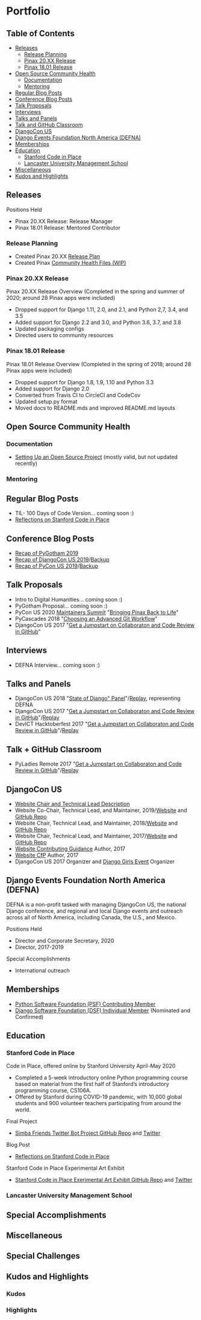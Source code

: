 # Portfolio

Table of Contents
-----------------

- [Releases](#releases)
    - [Release Planning](#release-planning)
    - [Pinax 20.XX Release](#pinax-20xx-release)
    - [Pinax 18.01 Release](#pinax-1801-release)
- [Open Source Community Health](#open-source-community-health)
    - [Documentation](#documentation)
    - [Mentoring](#mentoring)
- [Regular Blog Posts](#regular-blog-posts)
- [Conference Blog Posts](#conference-blog-posts)
- [Talk Proposals](#talk-proposals)
- [Interviews](#interviews)
- [Talks and Panels](#talks-and-panels)
- [Talk and GitHub Classroom](#talk-and-github-classroom)
- [DjangoCon US](#djangocon-us)
- [Django Events Foundation North America (DEFNA)](#django-events-foundation-north-america-defna)
- [Memberships](#memberships)
- [Education](#education)
    - [Stanford Code in Place](#stanford-code-in-place)
    - [Lancaster University Management School](#lancaster-university-management-school)
- [Miscellaneous](#miscellaneous)
- [Kudos and Highlights](#kudos-and-highlights)

## Releases

Positions Held
* Pinax 20.XX Release: Release Manager
* Pinax 18.01 Release: Mentored Contributor

### Release Planning

* Created Pinax 20.XX [Release Plan](https://github.com/pinax/pinax/wiki/Pinax-20.XX-Release-Plan)
* Created Pinax [Community Health Files (WIP)](https://github.com/pinax/.github)

### Pinax 20.XX Release

Pinax 20.XX Release Overview (Completed in the spring and summer of 2020; around 28 Pinax apps were included)
* Dropped support for Django 1.11, 2.0, and 2.1, and Python 2,7, 3.4, and 3.5
* Added support for Django 2.2 and 3.0, and Python 3.6, 3.7, and 3.8
* Updated packaging configs
* Directed users to community resources

### Pinax 18.01 Release

Pinax 18.01 Release Overview (Completed in the spring of 2018; around 28 Pinax apps were included)
* Dropped support for Django 1.8, 1.9, 1.10 and Python 3.3
* Added support for Django 2.0
* Converted from Travis CI to CircleCI and CodeCov
* Updated setup.py format
* Moved docs to README.mds and improved README.md layouts

## Open Source Community Health

### Documentation

* [Setting Up an Open Source Project](https://github.com/KatherineMichel/setting-up-an-open-source-project) (mostly valid, but not updated recently)

<!--
https://github.com/djangocon/2016.djangocon.us/blob/development/CONTRIBUTING.md
-->

### Mentoring

<!--
Serenity
https://github.com/pycascades/welcome-wagon-2018/pull/27 | Remove periods. by SerenityMurdie · Pull Request #27 · pycascades/welcome-wagon-2018
https://www.youtube.com/channel/UC4JR8GnLh-JUKIrrPES28Og | Codergirl.py - YouTube
-->

## Regular Blog Posts

* TIL- 100 Days of Code Version... coming soon :)
* [Reflections on Stanford Code in Place](regular-blog-posts/reflections-on-stanford-code-in-place.md)

## Conference Blog Posts

* [Recap of PyGotham 2019](conference-blog-posts/recap-of-pygotham-2019.md)
* [Recap of DjangoCon US 2019](https://eldarion.com/blog/2019/10/28/recap-django-us-2019/)/[Backup](https://github.com/KatherineMichel/portfolio/blob/master/conference-blog-posts/recap-of-djangocon-us-2019.md)
* [Recap of PyCon US 2019](https://eldarion.com/blog/2019/06/01/recap-pycon-us-2019/)/[Backup](https://github.com/KatherineMichel/portfolio/blob/master/conference-blog-posts/recap-of-pycon-us-2019.md)

## Talk Proposals

* Intro to Digital Humanities... coming soon :)
* PyGotham Proposal... coming soon :)
* PyCon US 2020 [Maintainers Summit](https://us.pycon.org/2020/hatchery/maintainers/) "[Bringing Pinax Back to Life](talk-proposals/pycon-us-2020-maintainers-summit.md)"
* PyCascades 2018 "[Choosing an Advanced Git Workflow](talk-proposals/pycascades-2018.md)"
* DjangoCon US 2017 "[Get a Jumpstart on Collaboraton and Code Review in GitHub](talk-proposals/djangocon-us-2017.md)"

## Interviews

* DEFNA Interview... coming soon :)

<!--
https://github.com/KatherineMichel/personal/blob/master/to-publish/defna-interview.md | personal/defna-interview.md at master · KatherineMichel/personal
-->

## Talks and Panels

* DjangoCon US 2018 "[State of Django" Panel](https://2018.djangocon.us/talk/state-of-django-panel/)"/[Replay](https://www.youtube.com/watch?v=TrAFQW7Wza0), representing DEFNA
* DjangoCon US 2017 "[Get a Jumpstart on Collaboraton and Code Review in GitHub](https://github.com/KatherineMichel/get-a-jumpstart-on-collaboration-and-code-review-in-github-djangocon-2017)"/[Replay](https://youtu.be/KCKPbsi88IU)
* DevICT Hacktoberfest 2017 "[Get a Jumpstart on Collaboraton and Code Review in GitHub](https://github.com/KatherineMichel/get-a-jumpstart-on-collaboration-and-code-review-in-gitHub-devict-hacktoberfest)"/[Replay](https://youtu.be/qKQddTEHcXs)

## Talk + GitHub Classroom

* PyLadies Remote 2017 "[Get a Jumpstart on Collaboraton and Code Review in GitHub](https://github.com/KatherineMichel/get-a-jumpstart-on-collaboration-and-code-review-in-github-pyladies-remote)"/[Replay](https://youtu.be/eBTLPYbVvQY)

## DjangoCon US

* [Website Chair and Technical Lead Description](https://github.com/KatherineMichel/portfolio/blob/master/djangocon-us-roles.md)
* Website Co-Chair, Technical Lead, and Maintainer, 2019/[Website](https://2019.djangocon.us/) and [GitHub Repo](https://github.com/djangocon/2019.djangocon.us/)
* Website Chair, Technical Lead, and Maintainer, 2018/[Website](https://2018.djangocon.us/) and [GitHub Repo](https://github.com/djangocon/2018.djangocon.us/)
* Website Chair, Technical Lead, and Maintainer, 2017/[Website](https://2017.djangocon.us/) and [GitHub Repo](https://github.com/djangocon/2017.djangocon.us/)
* [Website Contributing Guidance](https://github.com/djangocon/2017.djangocon.us/blob/master/README.md) Author, 2017
* [Website CfP](https://www.defna.org/announcements/2017/10/10/call-for-proposals-for-djangocon-2018-website/) Author, 2017
* DjangoCon US 2017 Organizer and [Django Girls Event](https://djangogirls.org/spokane) Organizer

## Django Events Foundation North America (DEFNA)

DEFNA is a non-profit tasked with managing DjangoCon US, the national Django conference, and regional and local Django events and outreach across all of North America, including Canada, the U.S., and Mexico. 

Positions Held
* Director and Corporate Secretary, 2020
* Director, 2017-2019

Special Accomplishments
* International outreach

<!--
Defna Devrel
-->

## Memberships

* [Python Software Foundation (PSF) Contributing Member](https://www.python.org/psf/membership/)
* [Django Software Foundation (DSF) Individual Member](https://www.djangoproject.com/foundation/individual-members/) (Nominated and Confirmed)

## Education

### Stanford Code in Place

Code in Place, offered online by Stanford University April-May 2020
* Completed a 5-week introductory online Python programming course based on material from the first half of Stanford’s introductory programming course, CS106A.
* Offered by Stanford during COVID-19 pandemic, with 10,000 global students and 900 volunteer teachers participating from around the world. 

Final Project
* [Simba Friends Twitter Bot Project GitHub Repo](https://github.com/KatherineMichel/stanford-code-in-place-final-project) and [Twitter](https://twitter.com/SimbaFriendsBot)

Blog Post
* [Reflections on Stanford Code in Place](regular-blog-posts/reflections-on-stanford-code-in-place.md)

Stanford Code in Place Experimental Art Exhibit
* [Stanford Code in Place Exerimental Art Exhibit GitHub Repo](https://github.com/KatherineMichel/stanford-code-in-place-art-exhibit-experiment/) and [Twitter](https://twitter.com/StanfordCiPArt)

### Lancaster University Management School

## Special Accomplishments

<!--
A few accomplishments that I feel especially proud of:
* Becoming a DjangoCon US Website Maintainer and Pinax Release Manager
* Participating in Stanford Code in Place
* Representing DEFNA at PyCon Charlas
-->

## Miscellaneous

<!--
https://eldarion.com/blog/2020/03/13/how-eldarion-works-remotely/
-->

## Special Challenges

<!--
Inspired by the late [Courtney Brousseau](https://courtneybrousseau.github.io/), here are a few times when things didn't go as planned and what I learned:
* Around the time that I began learning how to be a maintainer, I accidentally deleted an important develop branch in that GitHub Project. It was quickly and easily fixed. More importantly, I learned a lot about how to be a maintainer after that. Anytime I was afraid to do something, I would remember that I had already made the worst mistake I thought I could make, and it actually hadn't been that bad.

https://twitter.com/KatiMichel/status/979418830781915136 | Katherine Michel on Twitter: "I accidentally deleted an important develop branch on GitHub once. It was easy to fix and afterward, if I was afraid to do something, I would tell myself that if I messed up it couldn't be worse than when I had deleted months-worth of work. I made a ton of progress after that. 😀… https://t.co/akBPmTGOdr"
-->

## Kudos and Highlights

### Kudos

### Highlights

<!--
https://twitter.com/KatiMichel/status/1126652328608710658 | Katherine Michel on Twitter: "Thrilled to have had the chance to represent @defnado at PyCon and get to know many members of the Mexican and Latin American communities! 🇲🇽 🐍… https://t.co/98CsUcdWRK"
https://twitter.com/defnado/status/1124342530915520512 | DEFNA on Twitter: "PyCon Charlas are kicking off right now. We have two @defnado Board Members representing DEFNA at @pyconcharlas today (@lakatialira and @KatiMichel). They want to meet people who use DEFNA's services! #PyCon #PyCon2019 https://t.co/afzqgjHjRB"

Pinax
https://twitter.com/KatiMichel/status/1284637328330424320 | Katherine Michel on Twitter: "Finishing up a new Pinax release that drops support for Python 2.7 in 25+ apps and improves our community docs, among other things. Big milestone for me because I managed the end-to-end process... created the release plan, oversaw the work, merged the PRs, tagged &amp; published.🎉" / Twitter
https://twitter.com/paltman/status/1284696622052651008
https://twitter.com/vixter55/status/1284640958760402947 | Vicky Tuite ☄️ on Twitter: "@KatiMichel Thank you for all your hard work." / Twitter

CPython and Django
https://archiveprogram.github.com/ | GitHub Archive Program | The GitHub Archive Program will safely story every public GitHub repo for 1,000 years in the Arctic World Archive in Svalbard, Norway.

Stanford
https://twitter.com/KatiMichel/status/1264308702594527238

DjangoCon US Site
https://twitter.com/KatiMichel/status/1110297387363258368 | Katherine Michel on Twitter: "I'm a very proud @djangocon US Website Co-Chair. Our beautiful 2019 site is live! The design changes from sunrise to sunset based on time of day. ⛵️🌅 Hope you'll take a look. 😍 Thank you @helloyupgup and everyone who made it happen. Join us in San Diego? https://t.co/yVdYjmHsTJ"

https://twitter.com/KatiMichel/status/978670541530779650 | Katherine🌸 on Twitter: "I'm one very proud @djangocon US Website Chair! Our site just went live and it's super cute. Thank you to the @defnado board, @helloyupgup, and the many volunteers who all came together to make it happen. I hope you'll take a look! 😍 https://t.co/YrFF9uVEL1"

https://twitter.com/JoniTrythall/status/978663793529155585 | Joni Trythall on Twitter: "Excited to share a project we have been working on this year over at @helloyupgup 🚀 🌴 Thoroughly enjoyed teaming up with these folks 💕… https://t.co/sKN5XICBIm"

https://twitter.com/techevangelista/status/978678618032345089 | Lindsey 🐉 | ♿🏳️‍🌈 on Twitter: "I love the new site for DjangoCon US ♥️ It's been great seeing it progress! Everyone did great work!… "
https://twitter.com/webology/status/978719557153181698 | Jeff Triplett ✨🏀 on Twitter: "Great job! 👏👏👏👏… "
https://twitter.com/vitorfs/status/978721185071534082 | Vitor Freitas on Twitter: "it is looking so cool! 😀😀… "

Kudo
https://twitter.com/Transition/status/965346647088693248 | Kojo @ #NorAmGT: PyCaribbean on Twitter: "Quite proud to know the people @jessicamckellar just mentioned in her #PyCaribbean closing keynote. @mariatta helped ME make my first CPython contribution too! #KojoInSDQ #NorAmGT… https://t.co/9ZQlW0mlzB"
https://www.slideshare.net/pyconmy/the-programmers-mind-by-jessica-mckellar | The programmer's mind by Jessica McKellar

https://twitter.com/mariatta/status/1125536715215601665 | Mariatta 🤦 on Twitter: "✌️😁🤳 @KatiMichel #SelfieSprint #SelfCareSprint #pycascades… "

DjangoCon- Kudos
https://twitter.com/thedevwhisperer/status/1052725723222298626 | Amber Wanner on Twitter: "#Djangocon 2018 in San Diego has been the most inclusive, breath of fresh air conference I've ever attended, with the most beautiful and diverse group of people. Way to go Team Djangocon, @FlipperPA !!! <3"
https://twitter.com/hops_and_smoke/status/1052728711030571009 | Drew on Twitter: "#djangocon closing remarks: biggest year 
ever, 477 tickets, 178 tutorial tickets, $20k in financial aid to 41 people, 2x sponsorship from '17 (while @h34th3r329 was pregnant!), 66% of tutorials from underrepresented groups"
https://medium.com/@saronyitbarek/that-time-i-went-to-djangocon-and-fell-in-love-with-the-community-2cec0383c85b | That time I went to DjangoCon and fell in love with the community
-->
